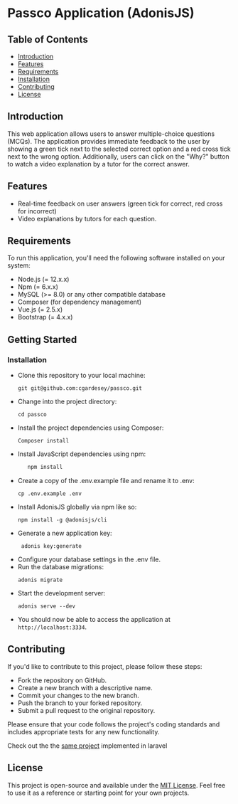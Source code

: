 # Passco Application (AdonisJS)

## Table of Contents
- [Introduction](#introduction)
- [Features](#features)
- [Requirements](#requirements)
- [Installation](#installation)
- [Contributing](#contributing)
- [License](#license)

## Introduction

This web application allows users to answer multiple-choice questions (MCQs). The application provides immediate feedback to the user by showing a green tick next to the selected correct option and a red cross tick next to the wrong option. Additionally, users can click on the "Why?" button to watch a video explanation by a tutor for the correct answer.

## Features

- Real-time feedback on user answers (green tick for correct, red cross for incorrect)
- Video explanations by tutors for each question.

## Requirements

To run this application, you'll need the following software installed on your system:

- Node.js (= 12.x.x)
- Npm (= 6.x.x)
- MySQL (>= 8.0) or any other compatible database
- Composer (for dependency management)
- Vue.js (= 2.5.x)
- Bootstrap (= 4.x.x)

## Getting Started

### Installation

- Clone this repository to your local machine:
   ```shell
   git git@github.com:cgardesey/passco.git
   
- Change into the project directory:
   ```shell
   cd passco
- Install the project dependencies using Composer:
   ```shell
   Composer install
- Install JavaScript dependencies using npm:
   ```bash
      npm install  
- Create a copy of the .env.example file and rename it to .env:
  ```shell
  cp .env.example .env
- Install AdonisJS globally via npm like so:
  ```shell
  npm install -g @adonisjs/cli
- Generate a new application key:
  ```shell
   adonis key:generate
- Configure your database settings in the .env file.
- Run the database migrations:
   ```shell
   adonis migrate
- Start the development server:
   ```shell
   adonis serve --dev

- You should now be able to access the application at `http://localhost:3334`.


## Contributing
If you'd like to contribute to this project, please follow these steps:
- Fork the repository on GitHub.
- Create a new branch with a descriptive name.
- Commit your changes to the new branch.
- Push the branch to your forked repository.
- Submit a pull request to the original repository.

Please ensure that your code follows the project's coding standards and includes appropriate tests for any new functionality.

Check out the the [same project](https://github.com/cgardesey/passco_laravel_node_vue) implemented in laravel

## License
This project is open-source and available under the [MIT License](https://opensource.org/licenses/MIT). Feel free to use it as a reference or starting point for your own projects.


